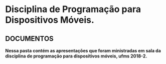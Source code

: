 ﻿# Disciplina de Programação para Dispositivos Móveis.

## DOCUMENTOS
<strong> Nessa pasta contém as apresentações que foram ministradas em sala da disciplina de programação para dispositivos móveis, ufms 2018-2.</strong> 